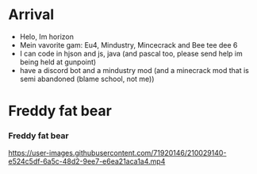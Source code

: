 # Arrival
- Helo, Im horizon
- Mein vavorite gam: Eu4, Mindustry, Mincecrack and Bee tee dee 6
- I can code in hjson and js, java (and pascal too, please send help im being held at gunpoint)
- have a discord bot and a mindustry mod (and a minecrack mod that is semi abandoned (blame school, not me))




# Freddy fat bear
### Freddy fat bear
https://user-images.githubusercontent.com/71920146/210029140-e524c5df-6a5c-48d2-9ee7-e6ea21aca1a4.mp4

